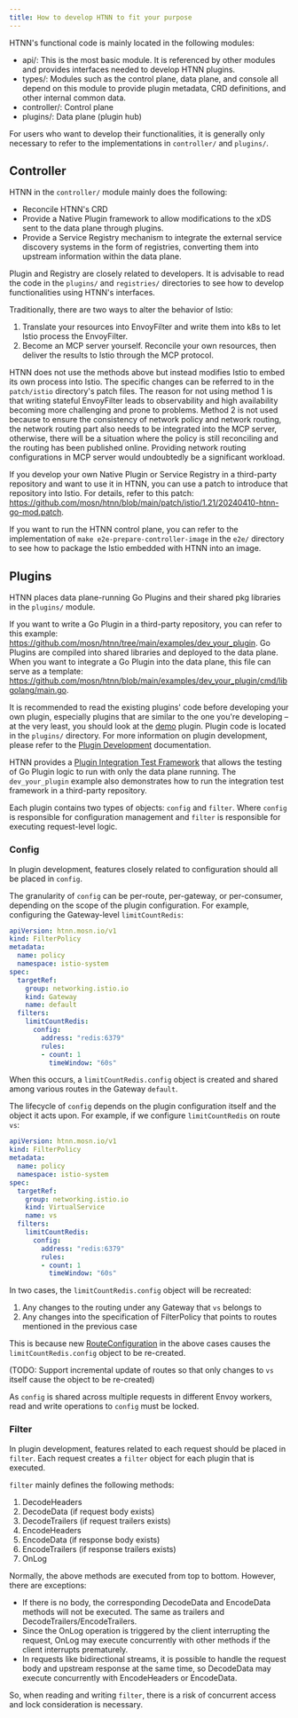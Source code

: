 ```yaml
---
title: How to develop HTNN to fit your purpose
---
```


HTNN's functional code is mainly located in the following modules:

* api/: This is the most basic module. It is referenced by other modules and provides interfaces needed to develop HTNN plugins.
* types/: Modules such as the control plane, data plane, and console all depend on this module to provide plugin metadata, CRD definitions, and other internal common data.
* controller/: Control plane
* plugins/: Data plane (plugin hub)

For users who want to develop their functionalities, it is generally only necessary to refer to the implementations in `controller/` and `plugins/`.

## Controller

HTNN in the `controller/` module mainly does the following:

* Reconcile HTNN's CRD
* Provide a Native Plugin framework to allow modifications to the xDS sent to the data plane through plugins.
* Provide a Service Registry mechanism to integrate the external service discovery systems in the form of registries, converting them into upstream information within the data plane.

Plugin and Registry are closely related to developers. It is advisable to read the code in the `plugins/` and `registries/` directories to see how to develop functionalities using HTNN's interfaces.

Traditionally, there are two ways to alter the behavior of Istio:

1. Translate your resources into EnvoyFilter and write them into k8s to let Istio process the EnvoyFilter.
2. Become an MCP server yourself. Reconcile your own resources, then deliver the results to Istio through the MCP protocol.

HTNN does not use the methods above but instead modifies Istio to embed its own process into Istio. The specific changes can be referred to in the `patch/istio` directory's patch files. The reason for not using method 1 is that writing stateful EnvoyFilter leads to observability and high availability becoming more challenging and prone to problems. Method 2 is not used because to ensure the consistency of network policy and network routing, the network routing part also needs to be integrated into the MCP server, otherwise, there will be a situation where the policy is still reconciling and the routing has been published online. Providing network routing configurations in MCP server would undoubtedly be a significant workload.

If you develop your own Native Plugin or Service Registry in a third-party repository and want to use it in HTNN, you can use a patch to introduce that repository into Istio. For details, refer to this patch: https://github.com/mosn/htnn/blob/main/patch/istio/1.21/20240410-htnn-go-mod.patch.

If you want to run the HTNN control plane, you can refer to the implementation of `make e2e-prepare-controller-image` in the `e2e/` directory to see how to package the Istio embedded with HTNN into an image.

## Plugins

HTNN places data plane-running Go Plugins and their shared pkg libraries in the `plugins/` module.

If you want to write a Go Plugin in a third-party repository, you can refer to this example: https://github.com/mosn/htnn/tree/main/examples/dev_your_plugin. Go Plugins are compiled into shared libraries and deployed to the data plane. When you want to integrate a Go Plugin into the data plane, this file can serve as a template: https://github.com/mosn/htnn/blob/main/examples/dev_your_plugin/cmd/libgolang/main.go.

It is recommended to read the existing plugins' code before developing your own plugin, especially plugins that are similar to the one you're developing – at the very least, you should look at the [demo](https://github.com/mosn/htnn/tree/main/plugins/plugins/demo) plugin. Plugin code is located in the `plugins/` directory. For more information on plugin development, please refer to the [Plugin Development](./plugin_development.md) documentation.

HTNN provides a [Plugin Integration Test Framework](./plugin_integration_test_framework) that allows the testing of Go Plugin logic to run with only the data plane running. The `dev_your_plugin` example also demonstrates how to run the integration test framework in a third-party repository.

Each plugin contains two types of objects: `config` and `filter`. Where `config` is responsible for configuration management and `filter` is responsible for executing request-level logic.

### Config

In plugin development, features closely related to configuration should all be placed in `config`.

The granularity of `config` can be per-route, per-gateway, or per-consumer, depending on the scope of the plugin configuration. For example, configuring the Gateway-level `limitCountRedis`:

```yaml
apiVersion: htnn.mosn.io/v1
kind: FilterPolicy
metadata:
  name: policy
  namespace: istio-system
spec:
  targetRef:
    group: networking.istio.io
    kind: Gateway
    name: default
  filters:
    limitCountRedis:
      config:
        address: "redis:6379"
        rules:
        - count: 1
          timeWindow: "60s"
```

When this occurs, a `limitCountRedis.config` object is created and shared among various routes in the Gateway `default`.

The lifecycle of `config` depends on the plugin configuration itself and the object it acts upon. For example, if we configure `limitCountRedis` on route `vs`:

```yaml
apiVersion: htnn.mosn.io/v1
kind: FilterPolicy
metadata:
  name: policy
  namespace: istio-system
spec:
  targetRef:
    group: networking.istio.io
    kind: VirtualService
    name: vs
  filters:
    limitCountRedis:
      config:
        address: "redis:6379"
        rules:
        - count: 1
          timeWindow: "60s"
```

In two cases, the `limitCountRedis.config` object will be recreated:

1. Any changes to the routing under any Gateway that `vs` belongs to
2. Any changes into the specification of FilterPolicy that points to routes mentioned in the previous case

This is because new [RouteConfiguration](https://www.envoyproxy.io/docs/envoy/latest/api-v3/config/route/v3/route.proto#envoy-v3-api-msg-config-route-v3-routeconfiguration) in the above cases causes the `limitCountRedis.config` object to be re-created.

(TODO: Support incremental update of routes so that only changes to `vs` itself cause the object to be re-created)

As `config` is shared across multiple requests in different Envoy workers, read and write operations to `config` must be locked.

### Filter

In plugin development, features related to each request should be placed in `filter`. Each request creates a `filter` object for each plugin that is executed.

`filter` mainly defines the following methods:

1. DecodeHeaders
2. DecodeData (if request body exists)
3. DecodeTrailers (if request trailers exists)
4. EncodeHeaders
5. EncodeData (if response body exists)
6. EncodeTrailers (if response trailers exists)
7. OnLog

Normally, the above methods are executed from top to bottom. However, there are exceptions:

* If there is no body, the corresponding DecodeData and EncodeData methods will not be executed. The same as trailers and DecodeTrailers/EncodeTrailers.
* Since the OnLog operation is triggered by the client interrupting the request, OnLog may execute concurrently with other methods if the client interrupts prematurely.
* In requests like bidirectional streams, it is possible to handle the request body and upstream response at the same time, so DecodeData may execute concurrently with EncodeHeaders or EncodeData.

So, when reading and writing `filter`, there is a risk of concurrent access and lock consideration is necessary.
